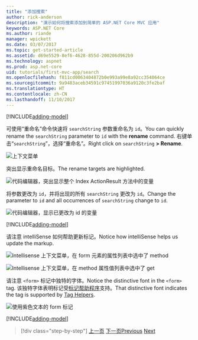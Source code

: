 ```yaml
---
title: "添加搜索"
author: rick-anderson
description: "演示如何将搜索添加到简单的 ASP.NET Core MVC 应用"
keywords: ASP.NET Core
ms.author: riande
manager: wpickett
ms.date: 03/07/2017
ms.topic: get-started-article
ms.assetid: d69e5529-8ef6-4628-855d-200206d962b9
ms.technology: aspnet
ms.prod: asp.net-core
uid: tutorials/first-mvc-app/search
ms.openlocfilehash: f811cd0063404872b0e993a99e8a92cc354064ce
ms.sourcegitcommit: 9a9483aceb34591c97451997036a9120c3fe2baf
ms.translationtype: HT
ms.contentlocale: zh-CN
ms.lasthandoff: 11/10/2017
---
```

[!INCLUDE[adding-model](../../includes/mvc-intro/search1.md)]

<span data-ttu-id="d33ce-104">可使用“重命名”命令快速将 `searchString` 参数重命名为 `id`。</span><span class="sxs-lookup"><span data-stu-id="d33ce-104">You can quickly rename the `searchString` parameter to `id` with the **rename** command.</span></span> <span data-ttu-id="d33ce-105">右键单击“`searchString`”，选择“重命名”。</span><span class="sxs-lookup"><span data-stu-id="d33ce-105">Right click on `searchString` **> Rename**.</span></span>

![上下文菜单](search/_static/rename.png)

<span data-ttu-id="d33ce-107">突出显示重命名目标。</span><span class="sxs-lookup"><span data-stu-id="d33ce-107">The rename targets are highlighted.</span></span>

![代码编辑器，突出显示整个 Index ActionResult 方法中的变量](search/_static/rename2.png)

<span data-ttu-id="d33ce-109">将参数更改为 `id`，并将出现的所有 `searchString` 更改为 `id`。</span><span class="sxs-lookup"><span data-stu-id="d33ce-109">Change the parameter to `id` and all occurrences of `searchString` change to `id`.</span></span>

![代码编辑器，显示已更改为 id 的变量](search/_static/rename3.png)

[!INCLUDE[adding-model](../../includes/mvc-intro/search2.md)]

<span data-ttu-id="d33ce-111">请注意 intelliSense 如何帮助更新标记。</span><span class="sxs-lookup"><span data-stu-id="d33ce-111">Notice how intelliSense helps us update the markup.</span></span>

![Intellisense 上下文菜单，在 form 元素的属性列表中选中了 method](search/_static/int_m.png)

![Intellisense 上下文菜单，在 method 属性值列表中选中了 get](search/_static/int_get.png)

<span data-ttu-id="d33ce-114">请注意 `<form>` 标记中独特的字体。</span><span class="sxs-lookup"><span data-stu-id="d33ce-114">Notice the distinctive font in the `<form>` tag.</span></span> <span data-ttu-id="d33ce-115">该独特字体表明标记受[标记帮助程序](../../mvc/views/tag-helpers/intro.md)支持。</span><span class="sxs-lookup"><span data-stu-id="d33ce-115">That distinctive font indicates the tag is supported by [Tag Helpers](../../mvc/views/tag-helpers/intro.md).</span></span>

![使用紫色文本的 form 标记](search/_static/th_font.png)

[!INCLUDE[adding-model](../../includes/mvc-intro/search3.md)]

>[!div class="step-by-step"]
<span data-ttu-id="d33ce-117">[上一页](controller-methods-views.md)
[下一页](new-field.md)</span><span class="sxs-lookup"><span data-stu-id="d33ce-117">[Previous](controller-methods-views.md)
[Next](new-field.md)</span></span>  
